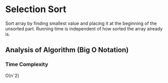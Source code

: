 # Selection Sort

Sort array by finding smallest value and placing it at the beginning of the unsorted part. Running time is independent of how sorted the array already is. 

## Analysis of Algorithm (Big O Notation)

### Time Complexity

O(nˆ2)
